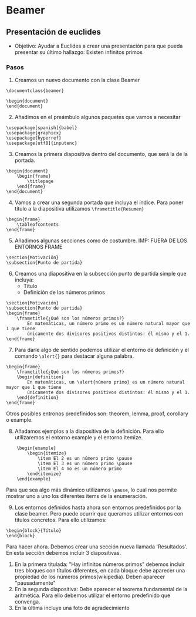 # Beamer
## Presentación de euclides
* Objetivo: Ayudar a Euclides a crear una presentación para que pueda presentar
  su último hallazgo: Existen infinitos primos

### Pasos
1) Creamos un nuevo documento con la clase Beamer
```
\documentclass{beamer}

\begin{document}
\end{document}
```

2) Añadimos en el preámbulo algunos paquetes que vamos a necesitar
```
\usepackage[spanish]{babel}
\usepackage{graphicx}
\usepackage{hyperref}
\usepackage[utf8]{inputenc}
```
3) Creamos la primera diapositiva dentro del documento, que será la de la
   portada.
```
\begin{document}
	\begin{frame}
		\titlepage
	\end{frame}
\end{document}
```
4) Vamos a crear una segunda portada que incluya el índice. Para poner título a
   la diapositiva utilizamos `\frametitle{Resumen}`
```
\begin{frame}
	\tableofcontents
\end{frame}
```
5) Añadimos algunas secciones como de costumbre. IMP: FUERA DE LOS ENTORNOS
   FRAME
```
\section{Motivación}
\subsection{Punto de partida}
```
6) Creamos una diapositiva en la subsección punto de partida simple que incluya: 
	- Título
	- Definición de los números primos
```
\section{Motivación}
\subsection{Punto de partida}
\begin{frame} 
	\frametitle{¿Qué son los números primos?}
		En matemáticas, un número primo es un número natural mayor que 1 que tiene
		únicamente dos divisores positivos distintos: él mismo y el 1.
\end{frame}
```
7) Para darle algo de sentido podemos utilizar el entorno de definición y el
comando `\alert{}` para destacar alguna palabra.
```
\begin{frame} 
	\frametitle{¿Qué son los números primos?}
	\begin{definition}
		En matemáticas, un \alert{número primo} es un número natural mayor que 1 que tiene
		únicamente dos divisores positivos distintos: él mismo y el 1.
	\end{definition}
\end{frame}
```
Otros posibles entronos predefinidos son: theorem, lemma, proof, corollary o
example.

8) Añadamos ejemplos a la diapositiva de la definición. Para ello utilizaremos
el entorno example y el entorno itemize.
```
	\begin{example}
		\begin{itemize}
			\item El 2 es un número primo \pause
			\item El 3 es un número primo \pause
			\item El 4 no es un número primo 
		\end{itemize}
	\end{example}
```
Para que sea algo más dinámico utilizamos `\pause`, lo cual nos permite
mostrar uno a uno los diferentes items de la enumeración.

9) Los entornos definidos hasta ahora son entornos predefinidos por la clase
beamer. Pero puede ocurrir que queramos utilizar entornos con títulos concretos.
Para ello utilizamos: 

```
\begin{block}{Título}
\end{block}
```

Para hacer ahora. Debemos crear una sección nueva llamada 'Resultados'. En
esta sección debemos incluir 3 diapositivas. 
1. En la primera titulada: "Hay infinitos números primos" debemos incluir tres
   bloques con títulos diferentes, en cada bloque debe aparecer una propiedad de
   los números primos(wikipedia). Deben aparecer "pausadamente"
2. En la segunda diapositiva: Debe aparecer el teorema fundamental de la
   aritmética. Para ello debemos utilizar el entorno predefinido que convenga.
3. En la última incluye una foto de agradecimiento

